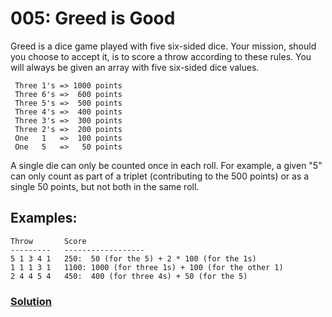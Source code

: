 # 005: Greed is Good 

Greed is a dice game played with five six-sided dice. Your mission, should you choose to accept it, is to score a throw according to these rules. You will always be given an array with five six-sided dice values.

```
 Three 1's => 1000 points
 Three 6's =>  600 points
 Three 5's =>  500 points
 Three 4's =>  400 points
 Three 3's =>  300 points
 Three 2's =>  200 points
 One   1   =>  100 points
 One   5   =>   50 points
 ```

A single die can only be counted once in each roll. For example, a given "5" can only count as part of a triplet (contributing to the 500 points) or as a single 50 points, but not both in the same roll.


## Examples:

```
Throw       Score
---------   ------------------
5 1 3 4 1   250:  50 (for the 5) + 2 * 100 (for the 1s)
1 1 1 3 1   1100: 1000 (for three 1s) + 100 (for the other 1)
2 4 4 5 4   450:  400 (for three 4s) + 50 (for the 5)
```

### [Solution](main.py)